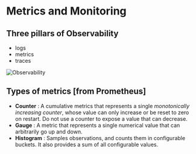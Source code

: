 # Metrics and Monitoring

## Three pillars of Observability
* logs
* metrics
* traces

![Observability](https://user-images.githubusercontent.com/13499858/137587242-954de1b8-d16d-437f-91a7-dfbb76a10fc0.png)


## Types of metrics [from Prometheus]
* **Counter** : A cumulative metrics that represents a single *monotonically increasing counter*, whose value can only increase or be reset to zero on restart. 
Do not use a counter to expose a value that can decrease.
* **Gauge** : A metric that represents a single numerical value that can arbitrarily go up and down.
* **Histogram** : Samples observations, and counts them in configurable buckets. It also provides a sum of all configurable values.
